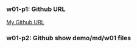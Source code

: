### w01-p1: Github URL

[My Github URL](https://github.com/hang0727/1131-sweb-demo-31)

### w01-p2: Github show demo/md/w01 files

[](w01-p2.png)
